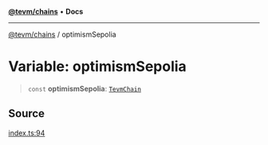 [**@tevm/chains**](../README.md) • **Docs**

***

[@tevm/chains](../globals.md) / optimismSepolia

# Variable: optimismSepolia

> `const` **optimismSepolia**: [`TevmChain`](../type-aliases/TevmChain.md)

## Source

[index.ts:94](https://github.com/evmts/tevm-monorepo/blob/main/packages/chains/src/index.ts#L94)
